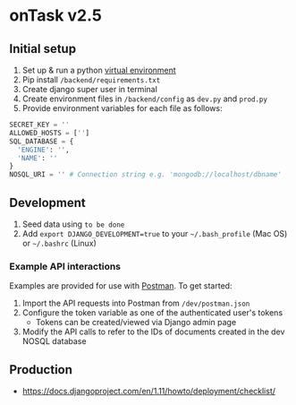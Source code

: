# onTask v2.5

## Initial setup
1. Set up & run a python [virtual environment](https://packaging.python.org/guides/installing-using-pip-and-virtualenv/)
2. Pip install `/backend/requirements.txt`
3. Create django super user in terminal
4. Create environment files in `/backend/config` as `dev.py` and `prod.py`
5. Provide environment variables for each file as follows:
```python
SECRET_KEY = ''
ALLOWED_HOSTS = ['']
SQL_DATABASE = {
  'ENGINE': '',
  'NAME': ''
}
NOSQL_URI = '' # Connection string e.g. 'mongodb://localhost/dbname'
```

## Development
1. Seed data using `to be done`
2. Add `export DJANGO_DEVELOPMENT=true` to your `~/.bash_profile` (Mac OS) or `~/.bashrc` (Linux)

### Example API interactions
Examples are provided for use with [Postman](https://www.getpostman.com/). To get started:
1. Import the API requests into Postman from `/dev/postman.json`
2. Configure the token variable as one of the authenticated user's tokens 
    - Tokens can be created/viewed via Django admin page
3. Modify the API calls to refer to the IDs of documents created in the dev NOSQL database


## Production
- https://docs.djangoproject.com/en/1.11/howto/deployment/checklist/